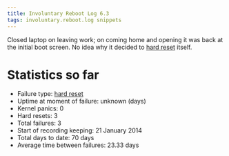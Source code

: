 ```yaml
---
title: Involuntary Reboot Log 6.3
tags: involuntary.reboot.log snippets
---
```


Closed laptop on leaving work; on coming home and opening it was back at the initial boot screen. No idea why it decided to [hard reset](/wiki/hard_reset) itself.

# Statistics so far

-   Failure type: [hard reset](/wiki/hard_reset)
-   Uptime at moment of failure: unknown (days)
-   Kernel panics: 0
-   Hard resets: 3
-   Total failures: 3
-   Start of recording keeping: 21 January 2014
-   Total days to date: 70 days
-   Average time between failures: 23.33 days
